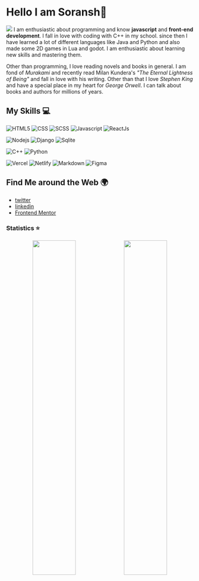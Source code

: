 <!-- **Work in progress** -->

# Hello I am Soransh👋
![](https://visitor-badge.glitch.me/badge?page_id=soransh-singh)
I am enthusiastic about programming and know **javascript** and **front-end development**. I fall in love with coding with C++ in my school. since then I have learned a lot of different languages like Java and Python and also made some 2D games in Lua and godot. I am enthusiastic about learning new skills and mastering them.
 
Other than programming, I love reading novels and books in general. I am fond of *Murakami* and recently read Milan Kundera's *"The Eternal Lightness of Being"* and fall in love with his writing. Other than that I love *Stephen King* and have a special place in my heart for *George Orwell*. I can talk about books and authors for millions of years.



## My Skills 💻 

<!-- Frontend Skills -->
![HTML5](https://img.shields.io/badge/HTML5-E34F26?style=for-the-badge&logo=html5&logoColor=white)
![CSS](https://img.shields.io/badge/CSS3-1572B6?style=for-the-badge&logo=css3&logoColor=white)
![SCSS](https://img.shields.io/badge/Sass-CC6699?style=for-the-badge&logo=sass&logoColor=white)
![Javascript](https://img.shields.io/badge/JavaScript-F7DF1E?style=for-the-badge&logo=javascript&logoColor=black)
![ReactJs](https://img.shields.io/badge/React-20232A?style=for-the-badge&logo=react&logoColor=61DAFB)

<!-- Backend Skills -->
![Nodejs](https://img.shields.io/badge/Node.js-43853D?style=for-the-badge&logo=node.js&logoColor=white)
![Django](https://img.shields.io/badge/Django-43853D?style=for-the-badge&logo=Django&logoColor=white)
![Sqlite](https://img.shields.io/badge/Sqlite-43853D?style=for-the-badge&logo=Sqlite&logoColor=white)

<!-- Other Programming Language -->
![C++](https://img.shields.io/badge/C++-1572B6?style=for-the-badge&logo=C++&logoColor=white)
![Python](https://img.shields.io/badge/python-20232A?style=for-the-badge&logo=python&logoColor=white)

<!-- Other Relevent Skills -->
![Vercel](https://img.shields.io/badge/Vercel-00C7B7?style=for-the-badge&logo=vercel&logoColor=white)
![Netlify](https://img.shields.io/badge/Netlify-00C7B7?style=for-the-badge&logo=netlify&logoColor=white)
![Markdown](https://img.shields.io/badge/Markdown-000000?style=for-the-badge&logo=markdown&logoColor=white)
![Figma](https://img.shields.io/badge/figma-0AC97F?style=for-the-badge&logo=figma&logoColor=white)


## Find Me around the Web 🌍 

- [twitter](https://twitter.com/SinghSoransh)
- [linkedin](https://www.linkedin.com/in/soransh-singh-a385081a0/)
- [Frontend Mentor](https://www.frontendmentor.io/profile/soransh-singh)

### Statistics ⭐ 

<p align="center">
  <img width="48%" src="https://github-readme-stats.vercel.app/api/top-langs?username=soransh-singh&show_icons=true&layout=compact&theme=tokyonight" />
  <img width="48%" src="https://github-readme-stats.vercel.app/api?username=soransh-singh&show_icons=true&theme=tokyonight" />
</p> 
